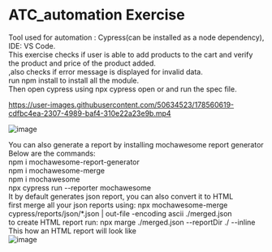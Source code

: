 # ATC_automation Exercise
Tool used for automation : Cypress(can be installed as a node dependency), IDE: VS Code.<br />
This exercise checks if user is able to add products to the cart and verify the product and price of the product added.<br />
,also checks if error message is displayed for invalid data.<br />
run npm install to install all the module.<br />
Then open cypress using npx cypress open or and run the spec file.<br />

https://user-images.githubusercontent.com/50634523/178560619-cdfbc4ea-2307-4989-baf4-310e22a23e9b.mp4

![image](https://user-images.githubusercontent.com/50634523/178560961-3160a572-3a29-4331-84dc-c5f4bb65e4a8.png)


You can also generate a report by installing mochawesome report generator<br />
Below are the commands:<br />
npm i mochawesome-report-generator<br />
npm i mochawesome-merge <br />
npm i mochawesome<br />
npx cypress run --reporter mochawesome <br />
It by default generates json report, you can also convert it to HTML<br />
first merge all your json reports using: npx mochawesome-merge cypress/reports/json/*.json | out-file -encoding ascii ./merged.json<br />
to create HTML report run: npx marge ./merged.json --reportDir ./ --inline<br />
This how an HTML report will look like<br />
![image](https://user-images.githubusercontent.com/50634523/178578707-d24ed17a-3e77-4d3c-86d1-3b8f7f3a9742.png)
